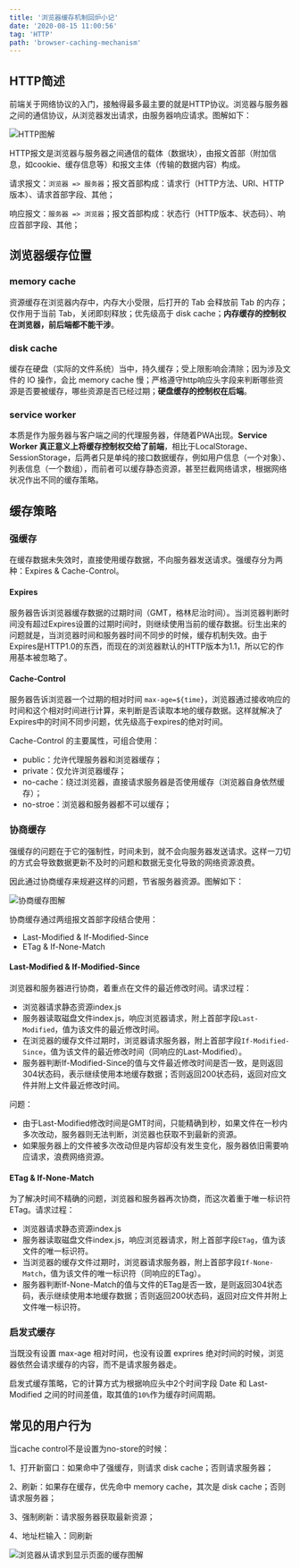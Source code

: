 ```yaml
---
title: '浏览器缓存机制回炉小记'
date: '2020-08-15 11:00:56'
tag: 'HTTP'
path: 'browser-caching-mechanism'
---
```


## HTTP简述

前端关于网络协议的入门，接触得最多最主要的就是HTTP协议。浏览器与服务器之间的通信协议，从浏览器发出请求，由服务器响应请求。图解如下：

![HTTP图解](https://www.coyeah.top/source/http-model.png)



HTTP报文是浏览器与服务器之间通信的载体（数据块），由报文首部（附加信息，如cookie、缓存信息等）和报文主体（传输的数据内容）构成。

请求报文：`浏览器 => 服务器`；报文首部构成：请求行（HTTP方法、URI、HTTP版本）、请求首部字段、其他；

响应报文：`服务器 => 浏览器`；报文首部构成：状态行（HTTP版本、状态码）、响应首部字段、其他；

## 浏览器缓存位置

### memory cache

资源缓存在浏览器内存中，内存大小受限，后打开的 Tab 会释放前 Tab 的内存；仅作用于当前 Tab，关闭即刻释放；优先级高于 disk cache；**内存缓存的控制权在浏览器，前后端都不能干涉**。

### disk cache

缓存在硬盘（实际的文件系统）当中，持久缓存；受上限影响会清除；因为涉及文件的 IO 操作，会比 memory cache 慢；严格遵守http响应头字段来判断哪些资源是否要被缓存，哪些资源是否已经过期；**硬盘缓存的控制权在后端**。

### service worker

本质是作为服务器与客户端之间的代理服务器，伴随着PWA出现。**Service Worker 真正意义上将缓存控制权交给了前端**，相比于LocalStorage、SessionStorage，后两者只是单纯的接口数据缓存，例如用户信息（一个对象）、列表信息（一个数组），而前者可以缓存静态资源，甚至拦截网络请求，根据网络状况作出不同的缓存策略。

## 缓存策略

### 强缓存

在缓存数据未失效时，直接使用缓存数据，不向服务器发送请求。强缓存分为两种：Expires & Cache-Control。

#### Expires

服务器告诉浏览器缓存数据的过期时间（GMT，格林尼治时间）。当浏览器判断时间没有超过Expires设置的过期时间时，则继续使用当前的缓存数据。衍生出来的问题就是，当浏览器时间和服务器时间不同步的时候，缓存机制失效。由于Expires是HTTP1.0的东西，而现在的浏览器默认的HTTP版本为1.1，所以它的作用基本被忽略了。

#### Cache-Control

服务器告诉浏览器一个过期的相对时间 `max-age=${time}`，浏览器通过接收响应的时间和这个相对时间进行计算，来判断是否读取本地的缓存数据。这样就解决了Expires中的时间不同步问题，优先级高于expires的绝对时间。

Cache-Control 的主要属性，可组合使用：

+ public：允许代理服务器和浏览器缓存；
+ private：仅允许浏览器缓存；
+ no-cache：绕过浏览器，直接请求服务器是否使用缓存（浏览器自身依然缓存）；
+ no-stroe：浏览器和服务器都不可以缓存；

### 协商缓存

强缓存的问题在于它的强制性，时间未到，就不会向服务器发送请求。这样一刀切的方式会导致数据更新不及时的问题和数据无变化导致的网络资源浪费。

因此通过协商缓存来规避这样的问题，节省服务器资源。图解如下：

![协商缓存图解](https://www.coyeah.top/source/http-cache.jpg)

协商缓存通过两组报文首部字段结合使用：

* Last-Modified & If-Modified-Since
* ETag & If-None-Match

#### Last-Modified & If-Modified-Since

浏览器和服务器进行协商，着重点在文件的最近修改时间。请求过程：

* 浏览器请求静态资源index.js
* 服务器读取磁盘文件index.js，响应浏览器请求，附上首部字段`Last-Modified`，值为该文件的最近修改时间。
* 在浏览器的缓存文件过期时，浏览器请求服务器，附上首部字段`If-Modified-Since`，值为该文件的最近修改时间（同响应的Last-Modified）。
* 服务器判断If-Modified-Since的值与文件最近修改时间是否一致，是则返回304状态码，表示继续使用本地缓存数据；否则返回200状态码，返回对应文件并附上文件最近修改时间。

问题：

* 由于Last-Modified修改时间是GMT时间，只能精确到秒，如果文件在一秒内多次改动，服务器则无法判断，浏览器也获取不到最新的资源。
* 如果服务器上的文件被多次改动但是内容却没有发生变化，服务器依旧需要响应请求，浪费网络资源。

#### ETag & If-None-Match

为了解决时间不精确的问题，浏览器和服务器再次协商，而这次着重于唯一标识符ETag。请求过程：

* 浏览器请求静态资源index.js
* 服务器读取磁盘文件index.js，响应浏览器请求，附上首部字段`ETag`，值为该文件的唯一标识符。
* 当浏览器的缓存文件过期时，浏览器请求服务器，附上首部字段`If-None-Match`，值为该文件的唯一标识符（同响应的ETag）。
* 服务器判断If-None-Match的值与文件的ETag是否一致，是则返回304状态码，表示继续使用本地缓存数据；否则返回200状态码，返回对应文件并附上文件唯一标识符。

### 启发式缓存

当既没有设置 max-age 相对时间，也没有设置 exprires 绝对时间的时候，浏览器依然会请求缓存的内容，而不是请求服务器走。

启发式缓存策略，它的计算方式为根据响应头中2个时间字段 Date 和 Last-Modified 之间的时间差值，取其值的`10%`作为缓存时间周期。

## 常见的用户行为

当cache control不是设置为no-store的时候：

1、打开新窗口：如果命中了强缓存，则请求 disk cache；否则请求服务器；

2、刷新：如果存在缓存，优先命中 memory cache，其次是 disk cache；否则请求服务器；

3、强制刷新：请求服务器获取最新资源；

4、地址栏输入：同刷新

![浏览器从请求到显示页面的缓存图解](https://www.coyeah.top/source/http-cache-flow.png)
